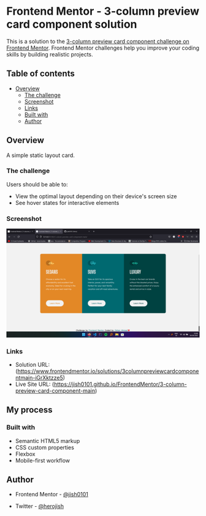 # Frontend Mentor - 3-column preview card component solution

This is a solution to the [3-column preview card component challenge on Frontend Mentor](https://www.frontendmentor.io/challenges/3column-preview-card-component-pH92eAR2-). Frontend Mentor challenges help you improve your coding skills by building realistic projects.

## Table of contents

- [Overview](#overview)
  - [The challenge](#the-challenge)
  - [Screenshot](#screenshot)
  - [Links](#links)
  - [Built with](#built-with)
  - [Author](#author)
## Overview

A simple static layout card.

### The challenge

Users should be able to:

- View the optimal layout depending on their device's screen size
- See hover states for interactive elements

### Screenshot

![](./3-column-preview-card-component-main/screenshot.jpg)

### Links

- Solution URL: (https://www.frontendmentor.io/solutions/3columnpreviewcardcomponentmain-iGrXktzze5)
- Live Site URL: (https://jish0101.github.io/FrontendMentor/3-column-preview-card-component-main)

## My process

### Built with

- Semantic HTML5 markup
- CSS custom properties
- Flexbox
- Mobile-first workflow

## Author

- Frontend Mentor - [@jish0101](https://www.frontendmentor.io/profile/jish0101)

- Twitter - [@herojish](https://www.twitter.com/herojish)
